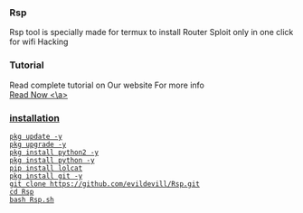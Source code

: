 ### Rsp
Rsp tool is specially made for termux to install Router Sploit  only in one click for wifi Hacking

### Tutorial

Read complete tutorial on Our website For more info </br>
<a href="https://hackerwasii.blogspot.com" target="_blank"> Read Now <\a>

### installation 
```
pkg update -y
pkg upgrade -y
pkg install python2 -y
pkg install python -y
pip install lolcat
pkg install git -y
git clone https://github.com/evildevill/Rsp.git
cd Rsp
bash Rsp.sh
```

